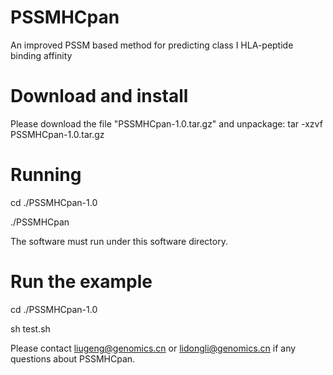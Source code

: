 # PSSMHCpan
An improved PSSM based method for predicting class I HLA-peptide binding affinity
# Download and install
Please download the file "PSSMHCpan-1.0.tar.gz" and unpackage: tar -xzvf PSSMHCpan-1.0.tar.gz
# Running
cd ./PSSMHCpan-1.0

./PSSMHCpan

The software must run under this software directory.
# Run the example
cd ./PSSMHCpan-1.0

sh test.sh

Please contact liugeng@genomics.cn or lidongli@genomics.cn if any questions about PSSMHCpan.
